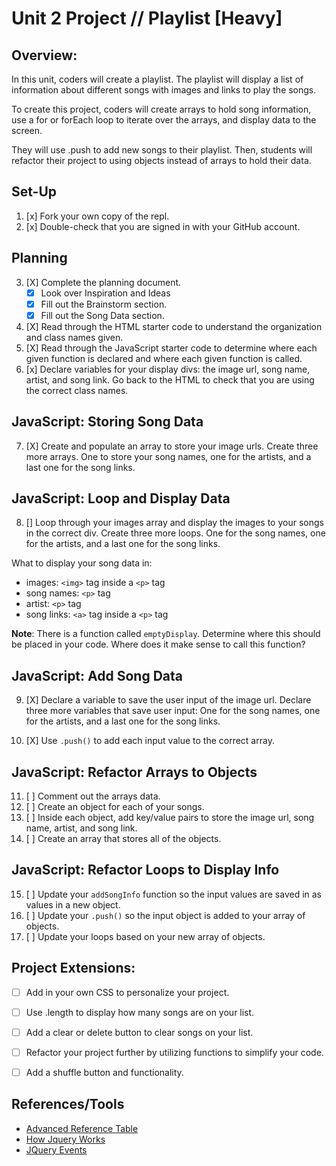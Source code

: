 # Unit 2 Project // Playlist [Heavy]

## Overview:

In this unit, coders will create a playlist. The playlist will display a list of information about different songs with images and links to play the songs. 

To create this project, coders will create arrays to hold song information, use a for or forEach loop to iterate over the arrays, and display data to the screen. 

They will use .push to add new songs to their playlist. Then, students will refactor their project to using objects instead of arrays to hold their data.


## Set-Up
1. [x] Fork your own copy of the repl.
2. [x] Double-check that you are signed in with your GitHub account.


## Planning
3. [X] Complete the planning document.
   - [X] Look over Inspiration and Ideas
   - [X] Fill out the Brainstorm section.
   - [X] Fill out the Song Data section.
4. [X] Read through the HTML starter code to understand the organization and class names given.
5. [X] Read through the JavaScript starter code to determine where each given function is declared and where each given function is called.
6. [x] Declare variables for your display divs: the image url, song name, artist, and song link. Go back to the HTML to check that you are using the correct class names.


## JavaScript: Storing Song Data

7. [X] Create and populate an array to store your image urls. Create three more arrays. One to store your song names, one for the artists, and a last one for the song links.


## JavaScript: Loop and Display Data

8. [] Loop through your images array and display the images to your songs in the correct div. Create three more loops. One for the song names, one for the artists, and a last one for the song links.

What to display your song data in:

   - images: `<img>` tag inside a `<p>` tag
   - song names: `<p>` tag
   - artist: `<p>` tag
   - song links: `<a>` tag inside a `<p>` tag

**Note**: There is a function called `emptyDisplay`. Determine where this should be placed in your code. Where does it make sense to call this function?


## JavaScript: Add Song Data

9. [X] Declare a variable to save the user input of the image url. Declare three more variables that save user input: One for the song names, one for the artists, and a last one for the song links.
   
10. [X] Use `.push()` to add each input value to the correct array.



## JavaScript: Refactor Arrays to Objects

11. [ ] Comment out the arrays data.
12. [ ] Create an object for each of your songs.
13. [ ] Inside each object, add key/value pairs to store the image url, song name, artist, and song link.
14. [ ] Create an array that stores all of the objects.

## JavaScript: Refactor Loops to Display Info

15. [ ] Update your `addSongInfo` function so the input values are saved in as values in a new object.
16. [ ] Update your `.push()` so the input object is added to your array of objects.
17. [ ] Update your loops based on your new array of objects.


## Project Extensions:

- [ ] Add in your own CSS to personalize your project.
- [ ] Use .length to display how many songs are on your list.
- [ ] Add a clear or delete button to clear songs on your list.
- [ ] Refactor your project further by utilizing functions to simplify your code.
- [ ] Add a shuffle button and functionality.


## References/Tools

- [Advanced Reference Table](https://docs.google.com/document/d/1SElvLDvtVOoYZJyR5XbCQJWbSTxyChDiQkz7n3c63Go/preview)
- [How Jquery Works](http://learn.jquery.com/about-jquery/how-jquery-works/)
- [JQuery Events](http://api.jquery.com/category/events/)